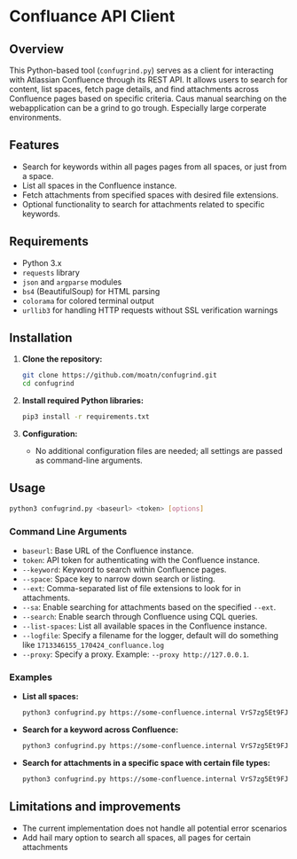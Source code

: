 # Confluance API Client

## Overview
This Python-based tool (`confugrind.py`) serves as a client for interacting with Atlassian Confluence through its REST API. It allows users to search for content, list spaces, fetch page details, and find attachments across Confluence pages based on specific criteria. Caus manual searching on the webapplication can be a grind to go trough. Especially large corperate environments.

## Features
- Search for keywords within all pages pages from all spaces, or just from a space.
- List all spaces in the Confluence instance.
- Fetch attachments from specified spaces with desired file extensions.
- Optional functionality to search for attachments related to specific keywords.

## Requirements
- Python 3.x
- `requests` library
- `json` and `argparse` modules
- `bs4` (BeautifulSoup) for HTML parsing
- `colorama` for colored terminal output
- `urllib3` for handling HTTP requests without SSL verification warnings

## Installation

1. **Clone the repository:**
   ```bash
   git clone https://github.com/moatn/confugrind.git
   cd confugrind
   ```

2. **Install required Python libraries:**
   ```bash
   pip3 install -r requirements.txt
   ```

3. **Configuration:**
   - No additional configuration files are needed; all settings are passed as command-line arguments.

## Usage

```bash
python3 confugrind.py <baseurl> <token> [options]
```

### Command Line Arguments

- `baseurl`: Base URL of the Confluence instance.
- `token`: API token for authenticating with the Confluence instance.
- `--keyword`: Keyword to search within Confluence pages.
- `--space`: Space key to narrow down search or listing.
- `--ext`: Comma-separated list of file extensions to look for in attachments.
- `--sa`: Enable searching for attachments based on the specified `--ext`.
- `--search`: Enable search through Confluence using CQL queries.
- `--list-spaces`: List all available spaces in the Confluence instance.
- `--logfile`: Specify a filename for the logger, default will do something like `1713346155_170424_confluance.log`
- `--proxy`: Specify a proxy. Example: `--proxy http://127.0.0.1`.

### Examples

- **List all spaces:**
  ```bash
  python3 confugrind.py https://some-confluence.internal VrS7zg5Et9FJ3AdxR2y3mD6BbNc1XaGpMhVfC8yQwIu9TlEx --list-spaces
  ```

- **Search for a keyword across Confluence:**
  ```bash
  python3 confugrind.py https://some-confluence.internal VrS7zg5Et9FJ3AdxR2y3mD6BbNc1XaGpMhVfC8yQwIu9TlEx --search --keyword password
  ```

- **Search for attachments in a specific space with certain file types:**
  ```bash
  python3 confugrind.py https://some-confluence.internal VrS7zg5Et9FJ3AdxR2y3mD6BbNc1XaGpMhVfC8yQwIu9TlEx --sa --space IT --ext pdf,docx,txt,kdb
  ```

## Limitations and improvements
- The current implementation does not handle all potential error scenarios
- Add hail mary option to search all spaces, all pages for certain attachments